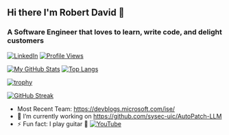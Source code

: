 ## Hi there I'm Robert David 👋
### A Software Engineer that loves to learn, write code, and delight customers
[![LinkedIn](https://img.shields.io/badge/LinkedIn-0077B5?style=for-the-badge&logo=linkedin&logoColor=white)](https://www.linkedin.com/in/robhernandez5)
[![Profile Views](https://komarev.com/ghpvc/?username=rhernandez513&label=Profile%20views&color=0e75b6&style=flat)]()

[![My GitHub Stats](https://github-readme-stats.vercel.app/api/?username=rhernandez513&count_private=true&show_icons=true&theme=onedark&include_all_commits=true&show=prs_merged,prs_merged_percentage)]()
[![Top Langs](https://github-readme-stats.vercel.app/api/top-langs/?username=rhernandez513&layout=compact&langs_count=10&hide=html,objective-c,jupyter%20notebook)](https://github.com/rhernandez513/github-readme-stats)

[![trophy](https://github-profile-trophy.vercel.app/?username=rhernandez513)](https://github.com/ryo-ma/github-profile-trophy)

[![GitHub Streak](https://github-readme-streak-stats.herokuapp.com?user=rhernandez513)](https://git.io/streak-stats)

- Most Recent Team: https://devblogs.microsoft.com/ise/
- 🔭 I’m currently working on https://github.com/sysec-uic/AutoPatch-LLM
- ⚡ Fun fact: I play guitar 🎸 [![YouTube](https://img.shields.io/badge/YouTube-FF0000?style=for-the-badge&logo=youtube&logoColor=white)](https://www.youtube.com/@DavidsMusic1)

<!--
**Rhernandez513/rhernandez513** is a ✨ _special_ ✨ repository because its `README.md` (this file) appears on your GitHub profile.

Here are some ideas to get you started:

- 🔭 I’m currently working on ...
- 🌱 I’m currently learning ...
- 👯 I’m looking to collaborate on ...
- 🤔 I’m looking for help with ...
- 💬 Ask me about ...
- 📫 How to reach me: ...
- 😄 Pronouns: ...
- ⚡ Fun fact: ...
-->
